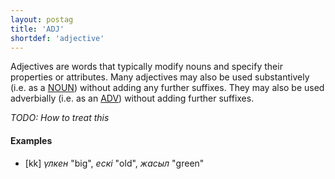 ```yaml
---
layout: postag
title: 'ADJ'
shortdef: 'adjective'
---
```


Adjectives are words that typically modify nouns and specify their
properties or attributes. Many adjectives may also be used substantively (i.e.
as a [NOUN]()) without adding any further suffixes. They may also
be used adverbially (i.e. as an [ADV]()) without adding further suffixes.

*TODO: How to treat this*

#### Examples

* [kk] _үлкен_ "big", _ескі_ "old", _жасыл_ "green"
<!-- Interlanguage links updated Pá kvě 14 11:08:17 CEST 2021 -->
